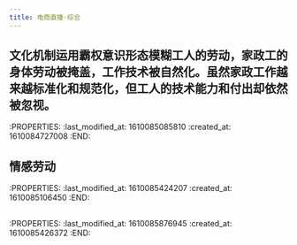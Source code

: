 ```yaml
---
title: 电商直播·综合
---
```


## 文化机制运用霸权意识形态模糊工人的劳动，家政工的身体劳动被掩盖，工作技术被自然化。虽然家政工作越来越标准化和规范化，但工人的技术能力和付出却依然被忽视。
:PROPERTIES:
:last_modified_at: 1610085085810
:created_at: 1610084727008
:END:
## 情感劳动
:PROPERTIES:
:last_modified_at: 1610085424207
:created_at: 1610085106450
:END:
##
:PROPERTIES:
:last_modified_at: 1610085876945
:created_at: 1610085426372
:END:
